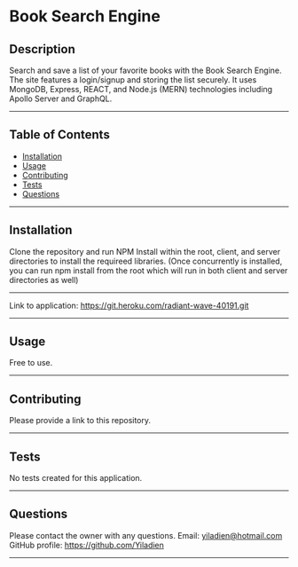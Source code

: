 # Book Search Engine

## Description

Search and save a list of your favorite books with the Book Search Engine. The site features a login/signup and storing the list securely. It uses MongoDB, Express, REACT, and Node.js (MERN) technologies including Apollo Server and GraphQL.

---

## Table of Contents

- [Installation](#installation)
- [Usage](#usage)
- [Contributing](#contributing)
- [Tests](#tests)
- [Questions](#questions)

---

## Installation

Clone the repository and run NPM Install within the root, client, and server directories to install the requireed libraries. (Once concurrently is installed, you can run npm install from the root which will run in both client and server directories as well)

---

Link to application:
https://git.heroku.com/radiant-wave-40191.git

---

## Usage

Free to use.

---

## Contributing

Please provide a link to this repository.

---

## Tests

No tests created for this application.

---

## Questions

Please contact the owner with any questions.
Email: yiladien@hotmail.com
GitHub profile: https://github.com/Yiladien

---

